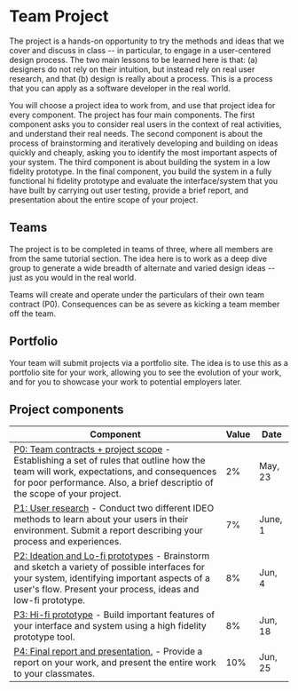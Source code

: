 # Team Project

The project is a hands-on opportunity to try the methods and ideas that we cover and discuss in class -- in particular, to engage in a user-centered design process. The two main lessons to be learned here is that: (a) designers do not rely on their intuition, but instead rely on real user research, and that (b) design is really about a process. This is a process that you can apply as a software developer in the real world.

You will choose a project idea to work from, and use that project idea for every component. The project has four main components. The first component asks you to consider real users in the context of real activities, and understand their real needs. The second component is about the process of brainstorming and iteratively developing and building on ideas quickly and cheaply, asking you to identify the most important aspects of your system. The third component is about building the system in a low fidelity prototype. In the final component, you build the system in a fully functional hi fidelity prototype and evaluate the interface/system that you have built by carrying out user testing, provide a brief report, and presentation about the entire scope of your project.


## Teams
The project is to be completed in teams of three, where all members are from the same tutorial section. The idea here is to work as a deep dive group to generate a wide breadth of alternate and varied design ideas -- just as you would in the real world.

Teams will create and operate under the particulars of their own team contract (P0). Consequences can be as severe as kicking a team member off the team.

## Portfolio
Your team will submit projects via a portfolio site. The idea is to use this as a portfolio site for your work, allowing you to see the evolution of your work, and for you to showcase your work to potential employers later.

## Project components

| Component                                          | Value | Date |
|----------------------------------------------------|-------|------|
| [P0: Team contracts + project scope](#!pages/project0.md) - Establishing a set of rules that outline how the team will work, expectations, and consequences for poor performance. Also, a brief descriptio of the scope of your project.                                         | 2%    | May, 23  |
| [P1: User research](#!pages/project1.md) - Conduct two different IDEO methods to learn about your users in their environment. Submit a report describing your process and experiences.                                 | 7%    | June, 1  |
| [P2: Ideation and Lo-fi prototypes](#!pages/project2.md) - Brainstorm and sketch a variety of possible interfaces for your system, identifying important aspects of a user's flow. Present your process, ideas and low-fi prototype.                  | 8%   | Jun, 4  |
| [P3: Hi-fi prototype](#!pages/project3.md) - Build important features of your interface and system using a high fidelity prototype tool.      | 8%   | Jun, 18  |
| [P4: Final report and presentation.](#!pages/project4.md) - Provide a report on your work, and present the entire work to your classmates.                 | 10%    | Jun, 25  |
